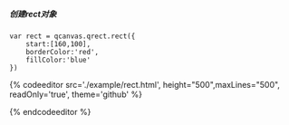 ##### 创建rect对象

```
var rect = qcanvas.qrect.rect({
    start:[160,100],
    borderColor:'red',
    fillColor:'blue'
})
```

{% codeeditor   src='./example/rect.html', height="500",maxLines="500", readOnly='true', theme='github' %}

{% endcodeeditor %}

